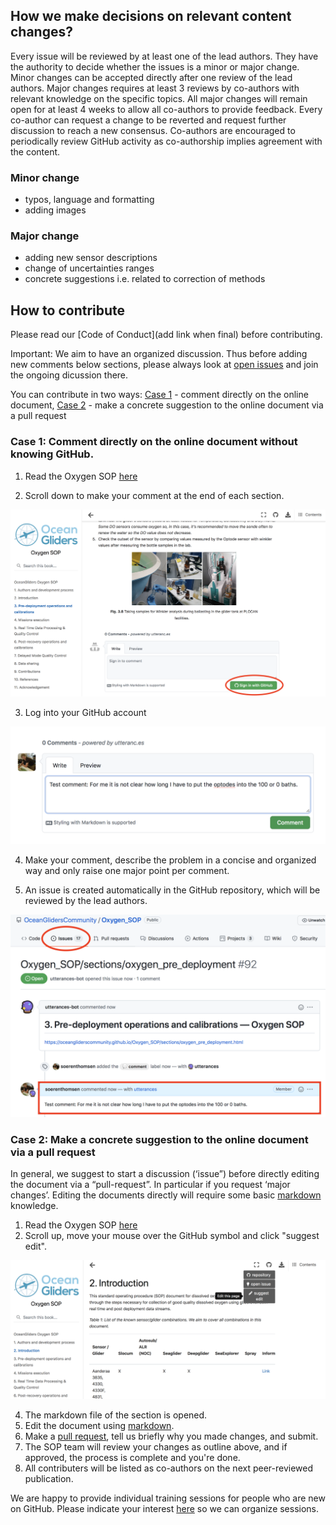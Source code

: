 ## How we make decisions on relevant content changes?

Every issue will be reviewed by at least one of the lead authors. 
They have the authority to decide whether the issues is a minor or major change. 
Minor changes can be accepted directly after one review of the lead authors. 
Major changes requires at least 3 reviews by co-authors with relevant knowledge on the specific topics. 
All major changes will remain open for at least 4 weeks to allow all co-authors to provide feedback. 
Every co-author can request a change to be reverted and request further discussion to reach a new consensus. 
Co-authors are encouraged to periodically review GitHub activity as co-authorship implies agreement with the content.  

### Minor change
- typos, language and formatting
- adding images

### Major change 
- adding new sensor descriptions
- change of uncertainties ranges
- concrete suggestions i.e. related to correction of methods

## How to contribute
Please read our [Code of Conduct](add link when final) before contributing.

Important: We aim to have an organized discussion. Thus before adding new comments below sections, please always look at [open issues](https://github.com/OceanGlidersCommunity/Oxygen_SOP/issues) and join the ongoing dicussion there.

You can contribute in two ways: [Case 1](https://github.com/OceanGlidersCommunity/Oxygen_SOP/blob/main/CONTRIBUTING.md#case-1-comment-directly-on-the-online-document-without-knowing-github) - comment directly on the online document, [Case 2](https://github.com/OceanGlidersCommunity/Oxygen_SOP/blob/main/CONTRIBUTING.md#case-2-make-a-concrete-suggestion-to-the-online-document-via-a-pull-request) - make a concrete suggestion to the online document via a pull request

### Case 1: Comment directly on the online document without knowing GitHub.

1. Read the Oxygen SOP [here](https://oceangliderscommunity.github.io/Oxygen_SOP/sections/oxygen_introduction.html)

2) Scroll down to make your comment at the end of each section. 

![edit_markdown_file](images/general_comment_step_01.png)

3) Log into your GitHub account

![edit_markdown_file](images/general_comment_step_02.png)

4) Make your comment, describe the problem in a concise and organized way and only raise one major point per comment.

5) An issue is created automatically in the GitHub repository, which will be reviewed by the lead authors.

![edit_markdown_file](images/general_comment_step_03.png)


### Case 2: Make a concrete suggestion to the online document via a pull request

In general, we suggest to start a discussion (‘issue”) before directly editing the document via a “pull-request”. In particular if you request ‘major changes’. Editing the documents directly will require some basic [markdown](https://guides.github.com/features/mastering-markdown/) knowledge.

1. Read the Oxygen SOP [here](https://oceangliderscommunity.github.io/Oxygen_SOP/sections/oxygen_introduction.html)
2. Scroll up, move your mouse over the GitHub symbol and click "suggest edit".

![edit_markdown_file](images/suggest_edit_01.png)

4. The markdown file of the section is opened.
5. Edit the document using [markdown](https://guides.github.com/features/mastering-markdown/).
6. Make a [pull request](https://docs.github.com/en/github/collaborating-with-pull-requests/proposing-changes-to-your-work-with-pull-requests/creating-a-pull-request), tell us briefly why you made changes, and submit.
7. The SOP team will review your changes as outline above, and if approved, the process is complete and you're done.
8. All contributers will be listed as co-authors on the next peer-reviewed publication.

We are happy to provide individual training sessions for people who are new on GitHub. Please indicate your interest [here](https://github.com/OceanGlidersCommunity/Oxygen_SOP/discussions) so we can organize sessions.
